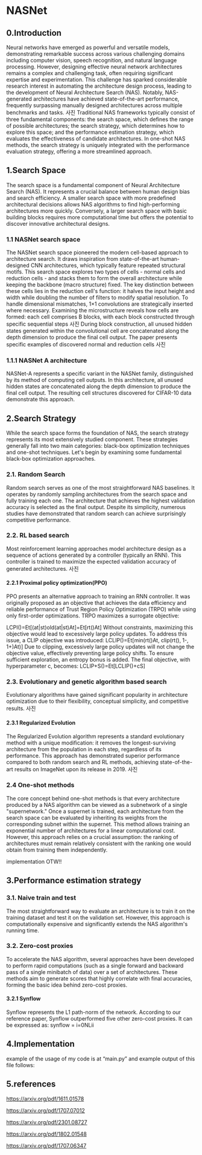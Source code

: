 # NASNet

## 0.Introduction
Neural networks have emerged as powerful and versatile models, demonstrating remarkable success across various challenging domains including computer vision, speech recognition, and natural language processing. However, designing effective neural network architectures remains a complex and challenging task, often requiring significant expertise and experimentation.
This challenge has sparked considerable research interest in automating the architecture design process, leading to the development of Neural Architecture Search (NAS). Notably, NAS-generated architectures have achieved state-of-the-art performance, frequently surpassing manually designed architectures across multiple benchmarks and tasks.
사진
Traditional NAS frameworks typically consist of three fundamental components: the search space, which defines the range of possible architectures; the search strategy, which determines how to explore this space; and the performance estimation strategy, which evaluates the effectiveness of candidate architectures. In one-shot NAS methods, the search strategy is uniquely integrated with the performance evaluation strategy, offering a more streamlined approach.


## 1.Search Space
The search space is a fundamental component of Neural Architecture Search (NAS). It represents a crucial balance between human design bias and search efficiency. A smaller search space with more predefined architectural decisions allows NAS algorithms to find high-performing architectures more quickly. Conversely, a larger search space with basic building blocks requires more computational time but offers the potential to discover innovative architectural designs.

### 1.1 NASNet search space
The NASNet search space pioneered the modern cell-based approach to architecture search. It draws inspiration from state-of-the-art human-designed CNN architectures, which typically feature repeated structural motifs. This search space explores two types of cells - normal cells and reduction cells - and stacks them to form the overall architecture while keeping the backbone (macro structure) fixed. The key distinction between these cells lies in the reduction cell's function: it halves the input height and width while doubling the number of filters to modify spatial resolution. To handle dimensional mismatches, 1×1 convolutions are strategically inserted where necessary.
 Examining the microstructure reveals how cells are formed: each cell comprises B blocks, with each block constructed through specific sequential steps 
사진 
During block construction, all unused hidden states generated within the convolutional cell are concatenated along the depth dimension to produce the final cell output. The paper presents specific examples of discovered normal and reduction cells 
사진

### 1.1.1 NASNet A architecture
 NASNet-A represents a specific variant in the NASNet family, distinguished by its method of computing cell outputs. In this architecture, all unused hidden states are concatenated along the depth dimension to produce the final cell output. The resulting cell structures discovered for CIFAR-10 data demonstrate this approach.

## 2.Search Strategy
 While the search space forms the foundation of NAS, the search strategy represents its most extensively studied component. These strategies generally fall into two main categories: black-box optimization techniques and one-shot techniques. Let's begin by examining some fundamental black-box optimization approaches.

### 2.1. Random Search
Random search serves as one of the most straightforward NAS baselines. It operates by randomly sampling architectures from the search space and fully training each one. The architecture that achieves the highest validation accuracy is selected as the final output. Despite its simplicity, numerous studies have demonstrated that random search can achieve surprisingly competitive performance.
 
### 2.2. RL based search
 Most reinforcement learning approaches model architecture design as a sequence of actions generated by a controller (typically an RNN). This controller is trained to maximize the expected validation accuracy of generated architectures.
사진
#### 2.2.1 Proximal policy optimization(PPO)
 PPO presents an alternative approach to training an RNN controller. It was originally proposed as an objective that achieves the data efficiency and reliable performance of Trust Region Policy Optimization (TRPO) while using only first-order optimizations.
TRPO maximizes a surrogate objective:

LCPI()=Et[(at|st)old(at|st)At]=Et[rt()At] 
Without constraints, maximizing this objective would lead to excessively large policy updates. To address this issue, a CLIP objective was introduced:
LCLIP()=Et[min(rt()At, clip(rt(), 1-, 1+)At)]
Due to clipping, excessively large policy updates will not change the objective value, effectively preventing large policy shifts. To ensure sufficient exploration, an entropy bonus is added. The final objective, with hyperparameter c, becomes:
LCLIP+S()=Et[LCLIP()+cS[](st)]

### 2.3. Evolutionary and genetic algorithm based search
Evolutionary algorithms have gained significant popularity in architecture optimization due to their flexibility, conceptual simplicity, and competitive results.
사진
 
#### 2.3.1 Regularized Evolution
 The Regularized Evolution algorithm represents a standard evolutionary method with a unique modification: it removes the longest-surviving architecture from the population in each step, regardless of its performance. This approach has demonstrated superior performance compared to both random search and RL methods, achieving state-of-the-art results on ImageNet upon its release in 2019.
사진

### 2.4 One-shot methods
 The core concept behind one-shot methods is that every architecture produced by a NAS algorithm can be viewed as a subnetwork of a single "supernetwork." Once a supernet is trained, each architecture from the search space can be evaluated by inheriting its weights from the corresponding subnet within the supernet. This method allows training an exponential number of architectures for a linear computational cost. However, this approach relies on a crucial assumption: the ranking of architectures must remain relatively consistent with the ranking one would obtain from training them independently.

implementation OTW!!


## 3.Performance estimation strategy

### 3.1. Naive train and test
 The most straightforward way to evaluate an architecture is to train it on the training dataset and test it on the validation set. However, this approach is computationally expensive and significantly extends the NAS algorithm's running time.

### 3.2. Zero-cost proxies
 To accelerate the NAS algorithm, several approaches have been developed to perform rapid computations (such as a single forward and backward pass of a single minibatch of data) over a set of architectures. These methods aim to generate scores that highly correlate with final accuracies, forming the basic idea behind zero-cost proxies.

#### 3.2.1 Synflow
 Synflow represents the L1 path-norm of the network. According to our reference paper, Synflow outperformed five other zero-cost proxies. It can be expressed as:
synflow = i=0NLii

## 4.Implementation
example of the usage of my code is at “main.py” and example output of this file follows:

## 5.references

https://arxiv.org/pdf/1611.01578

https://arxiv.org/pdf/1707.07012

https://arxiv.org/pdf/2301.08727

https://arxiv.org/pdf/1802.01548

https://arxiv.org/pdf/1707.06347


